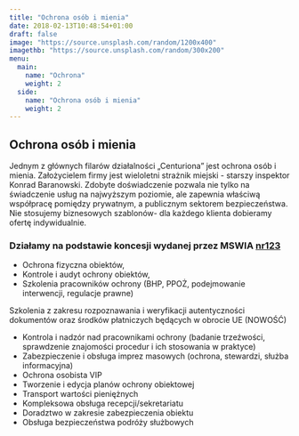 ```yaml
---
title: "Ochrona osób i mienia"
date: 2018-02-13T10:48:54+01:00
draft: false
image: "https://source.unsplash.com/random/1200x400"
imagethb: "https://source.unsplash.com/random/300x200"
menu:
  main:
    name: "Ochrona"
    weight: 2
  side:
    name: "Ochrona osób i mienia"
    weight: 2
---
```

## Ochrona osób i mienia 
Jednym z głównych filarów działalności „Centuriona” jest  ochrona osób i mienia. Założycielem firmy jest wieloletni strażnik miejski  - starszy inspektor Konrad Baranowski. Zdobyte doświadczenie pozwala nie tylko na świadczenie usług na najwyższym poziomie, ale zapewnia właściwą współpracę pomiędzy prywatnym, a publicznym sektorem bezpieczeństwa. Nie stosujemy biznesowych szablonów- dla każdego klienta dobieramy ofertę indywidualnie.

### Działamy na podstawie koncesji  wydanej przez MSWIA [nr123](https://www.google.com "Link do numeru licencji MSWiA dla Biura Ochrony Centurion")
* Ochrona fizyczna obiektów,
* Kontrole i audyt ochrony obiektów,
* Szkolenia pracowników ochrony (BHP, PPOŻ, podejmowanie interwencji, regulacje prawne)

<p class="highlight"> Szkolenia z zakresu rozpoznawania i weryfikacji autentyczności dokumentów oraz środków płatniczych będących w obrocie UE (NOWOŚĆ)</p>

* Kontrola i nadzór nad pracownikami ochrony (badanie trzeźwości, sprawdzenie znajomości procedur i ich stosowania w praktyce)
* Zabezpieczenie i  obsługa imprez masowych (ochrona, stewardzi, służba informacyjna)
* Ochrona osobista VIP
* Tworzenie i edycja planów ochrony obiektowej
* Transport wartości pieniężnych
* Kompleksowa obsługa recepcji/sekretariatu
* Doradztwo w zakresie zabezpieczenia obiektu
* Obsługa bezpieczeństwa podróży służbowych